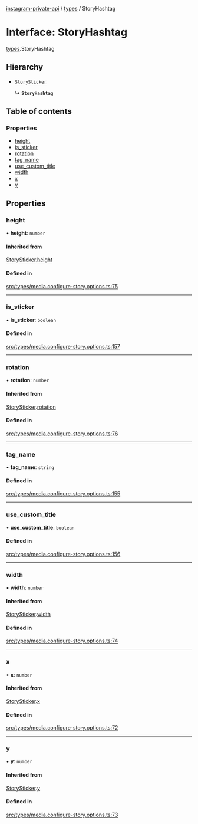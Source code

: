 [instagram-private-api](../../README.md) / [types](../../modules/types.md) / StoryHashtag

# Interface: StoryHashtag

[types](../../modules/types.md).StoryHashtag

## Hierarchy

- [`StorySticker`](StorySticker.md)

  ↳ **`StoryHashtag`**

## Table of contents

### Properties

- [height](StoryHashtag.md#height)
- [is\_sticker](StoryHashtag.md#is_sticker)
- [rotation](StoryHashtag.md#rotation)
- [tag\_name](StoryHashtag.md#tag_name)
- [use\_custom\_title](StoryHashtag.md#use_custom_title)
- [width](StoryHashtag.md#width)
- [x](StoryHashtag.md#x)
- [y](StoryHashtag.md#y)

## Properties

### height

• **height**: `number`

#### Inherited from

[StorySticker](StorySticker.md).[height](StorySticker.md#height)

#### Defined in

[src/types/media.configure-story.options.ts:75](https://github.com/Nerixyz/instagram-private-api/blob/4971f34/src/types/media.configure-story.options.ts#L75)

___

### is\_sticker

• **is\_sticker**: `boolean`

#### Defined in

[src/types/media.configure-story.options.ts:157](https://github.com/Nerixyz/instagram-private-api/blob/4971f34/src/types/media.configure-story.options.ts#L157)

___

### rotation

• **rotation**: `number`

#### Inherited from

[StorySticker](StorySticker.md).[rotation](StorySticker.md#rotation)

#### Defined in

[src/types/media.configure-story.options.ts:76](https://github.com/Nerixyz/instagram-private-api/blob/4971f34/src/types/media.configure-story.options.ts#L76)

___

### tag\_name

• **tag\_name**: `string`

#### Defined in

[src/types/media.configure-story.options.ts:155](https://github.com/Nerixyz/instagram-private-api/blob/4971f34/src/types/media.configure-story.options.ts#L155)

___

### use\_custom\_title

• **use\_custom\_title**: `boolean`

#### Defined in

[src/types/media.configure-story.options.ts:156](https://github.com/Nerixyz/instagram-private-api/blob/4971f34/src/types/media.configure-story.options.ts#L156)

___

### width

• **width**: `number`

#### Inherited from

[StorySticker](StorySticker.md).[width](StorySticker.md#width)

#### Defined in

[src/types/media.configure-story.options.ts:74](https://github.com/Nerixyz/instagram-private-api/blob/4971f34/src/types/media.configure-story.options.ts#L74)

___

### x

• **x**: `number`

#### Inherited from

[StorySticker](StorySticker.md).[x](StorySticker.md#x)

#### Defined in

[src/types/media.configure-story.options.ts:72](https://github.com/Nerixyz/instagram-private-api/blob/4971f34/src/types/media.configure-story.options.ts#L72)

___

### y

• **y**: `number`

#### Inherited from

[StorySticker](StorySticker.md).[y](StorySticker.md#y)

#### Defined in

[src/types/media.configure-story.options.ts:73](https://github.com/Nerixyz/instagram-private-api/blob/4971f34/src/types/media.configure-story.options.ts#L73)
